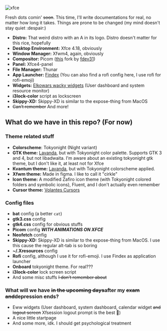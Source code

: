 ![xfce](https://github.com/mehedirm6244/Miserable_Xfce/blob/Tokyonight/data/slide.gif)


Fresh dots comin' ~~soon~~. This time, I'll write documentations for real, no matter how long it takes. Things are prone to be changed (my mind doesn't stay quiet :despair:)

- **Distro:** That weird distro with an A in its logo. Distro doesn't matter for this rice, hopefully
- **Desktop Environment:** Xfce 4.18, obviously
- **Window Manager:** Xfwm4, again, obviously
- **Compositor:** Picom ([this](https://github.com/fdev31/picom/tree/animation-pr) fork by [fdev31](https://github.com/fdev31))
- **Panel:** Xfce4-panel
- **File Manager:** Thunar
- **App Launcher:** [Findex](https://github.com/mdgaziur/findex) (You can also find a rofi config here, I use rofi for rofi-emoji)
- **Widgets:** [Elkowars wacky widgets](https://github.com/elkowar/eww) (User dashboard and system resource monitor)
- **i3lock-color** script as lockscreen
- **Skippy-XD:** Skippy-XD is similar to the expose-thing from MacOS
- ~~Can't remember~~ And more!

## What do we have in this repo? (For now)

### Theme related stuff
- **Colorscheme**: Tokyonight (Night variant)
- **GTK theme:** [Lavanda](https://github.com/vinceliuice/Lavanda-gtk-theme), but with Tokyonight color palette. Supports GTK 3 and 4, but not libadwaita. I'm aware about an existing tokyonight gtk theme, but I don't like it, at least not for Xfce
- **Kvantum theme:** [Lavanda](https://github.com/vinceliuice/Lavanda-kde/tree/main/Kvantum), but with Tokyonight colorscheme applied.
- **Xfwm theme:** Made in figma. I like to call it "cirkle"
- **Icon theme:** A modified Zafiro icon theme (with Tokyonight colored folders and symbolic icons), Fluent, and I don't actually even remember
- **Cursor theme:** [Volantes Cursors](https://www.gnome-look.org/p/1356095/)

### Config files
- **bat** config (a better `cat`)
- **gtk3.css** config
- **gtk4.css** config for obvious stuffs
- **Picom** config **_WITH ANIMATIONS ON XFCE_**
- **Neofetch** config
- **Skippy-XD:** Skippy-XD is similar to the expose-thing from MacOS. I use this cause the regular alt-tab is so boring
- **~/.Xresources** config
- **Rofi** config, although I use it for rofi-emoji. I use Findex as application launcher
- **Onboard** tokyonight theme. For real???
- **i3lock-color** lock screen script
- And some misc stuffs ~~I don't remember about~~

### What will we have ~~in the upcoming days~~after my  ~~exam and~~depression ends?

- Eww widgets (User dashboard, system dashboard, calendar widget ~~and logout screen~~ Xfsession logout prompt is the best 🥴)
- A nice little startpage
- And some more, idk. I should get psychological treatment
